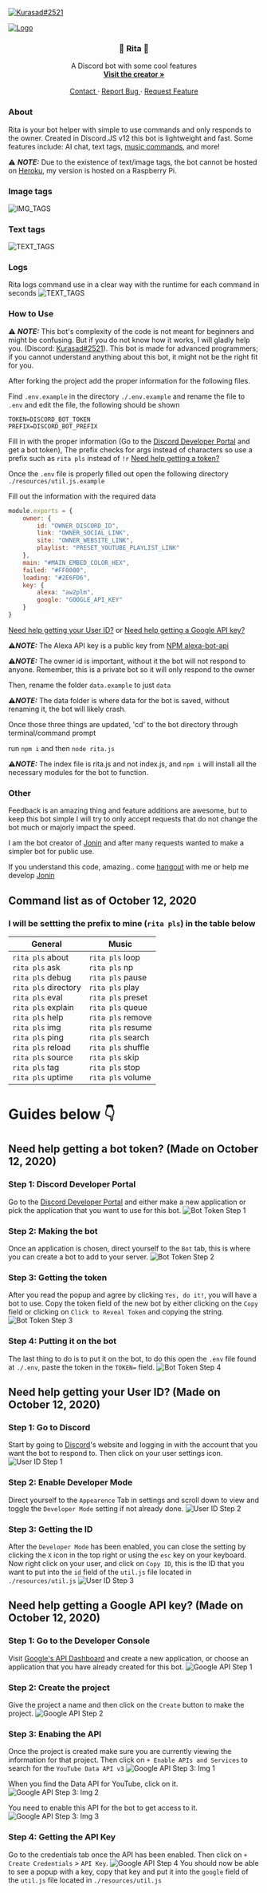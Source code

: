 [![Kurasad#2521](https://img.shields.io/badge/Creator-Kurasad%232521-%23ff0092)](https://twitter.com/iKurasad) 

<p>
  <a href="https://github.com/DPulavarthy/rita" target="_blank">
    <img src="assets/rita.png" alt="Logo">
  </a>

  <h3 align="center"> 💠 Rita 💠 </h3>
  <p align="center">
    A Discord bot with some cool features
    <br />
    <a href="https://kura.gq"><strong> Visit the creator » </strong></a>
    <br />
    <br />
    <a href="https://support.jonin.gq"> Contact </a>
    ·
    <a href="https://github.com/DPulavarthy/rita/issues"> Report Bug </a>
    ·
    <a href="https://github.com/DPulavarthy/rita/issues"> Request Feature </a>
  </p>
</p>

### About
Rita is your bot helper with simple to use commands and only responds to the owner. Created in Discord.JS v12 this bot is lightweight and fast. Some features include: AI chat, text tags, [music commands](https://github.com/eritislami/evobot), and more!

⚠️ ***NOTE:*** Due to the existence of text/image tags, the bot cannot be hosted on [Heroku](http://heroku.com), my version is hosted on a Raspberry Pi.

### Image tags
![IMG_TAGS](assets/img_tags.gif)

### Text tags
![TEXT_TAGS](assets/text_tags.gif)

### Logs
Rita logs command use in a clear way with the runtime for each command in seconds
![TEXT_TAGS](assets/logs.png)

### How to Use
⚠️ ***NOTE:*** This bot's complexity of the code is not meant for beginners and might be confusing. But if you do not know how it works, I will gladly help you. (Discord: [Kurasad#2521](https://discord.com/users/476812566530883604)). This bot is made for advanced programmers; if you cannot understand anything about this bot, it might not be the right fit for you.

After forking the project add the proper information for the following files.

Find `.env.example` in the directory `./.env.example` and rename the file to `.env` and edit the file, the following should be shown
  
```
TOKEN=DISCORD_BOT_TOKEN
PREFIX=DISCORD_BOT_PREFIX
```

Fill in with the proper information (Go to the [Discord Developer Portal](https://discord.com/developers/applications) and get a bot token), The prefix checks for args instead of characters so use a prefix such as `rita pls` instead of `!r` [Need help getting a token?](https://github.com/DPulavarthy/rita#need-help-getting-a-bot-token-made-on-october-12-2020)

Once the `.env` file is properly filled out open the following directory `./resources/util.js.example`

Fill out the information with the required data

```js
module.exports = {
    owner: {
        id: "OWNER_DISCORD_ID",
        link: "OWNER_SOCIAL_LINK",
        site: "OWNER_WEBSITE_LINK",
        playlist: "PRESET_YOUTUBE_PLAYLIST_LINK"
    },
    main: "#MAIN_EMBED_COLOR_HEX",
    failed: "#FF0000",
    loading: "#2E6FD6",
    key: {
        alexa: "aw2plm",
        google: "GOOGLE_API_KEY"
    }
}
```
[Need help getting your User ID?](https://github.com/DPulavarthy/rita#need-help-getting-your-user-id-made-on-october-12-2020) or [Need help getting a Google API key?](https://github.com/DPulavarthy/rita#need-help-getting-a-google-api-key-made-on-october-12-2020)

⚠️***NOTE:*** The Alexa API key is a public key from [NPM alexa-bot-api](https://www.npmjs.com/package/alexa-bot-api)

⚠️***NOTE:*** The owner id is important, without it the bot will not respond to anyone. Remember, this is a private bot so it will only respond to the owner

Then, rename the folder `data.example` to just `data`

⚠️***NOTE:*** The data folder is where data for the bot is saved, without renaming it, the bot will likely crash.

Once those three things are updated, 'cd' to the bot directory through terminal/command prompt

run `npm i` and then `node rita.js` 

⚠️***NOTE:*** The index file is rita.js and not index.js, and `npm i` will install all the necessary modules for the bot to function.

### Other
Feedback is an amazing thing and feature additions are awesome, but to keep this bot simple I will try to only accept requests that do not change the bot much or majorly impact the speed.

I am the bot creator of [Jonin](https://top.gg/bot/662517805983334416) and after many requests wanted to make a simpler bot for public use.

If you understand this code, amazing.. come [hangout](https://discord.gg/H5PwwSJ) with me or help me develop [Jonin](https://top.gg/bot/662517805983334416/)

## Command list as of October 12, 2020
### I will be settting the prefix to mine (`rita pls`) in the table below

| General | Music |
|---------|-------|
| `rita pls` about <br /> `rita pls` ask <br /> `rita pls` debug <br /> `rita pls` directory <br /> `rita pls` eval <br /> `rita pls` explain <br /> `rita pls` help <br /> `rita pls` img <br /> `rita pls` ping <br /> `rita pls` reload <br /> `rita pls` source <br /> `rita pls` tag <br /> `rita pls` uptime | `rita pls` loop <br /> `rita pls` np <br /> `rita pls` pause <br /> `rita pls` play <br /> `rita pls` preset <br /> `rita pls` queue <br /> `rita pls` remove <br /> `rita pls` resume <br /> `rita pls` search <br /> `rita pls` shuffle <br /> `rita pls` skip <br /> `rita pls` stop <br /> `rita pls` volume |

# Guides below 👇

## Need help getting a bot token? (Made on October 12, 2020)

### Step 1: Discord Developer Portal
Go to the [Discord Developer Portal](https://discord.com/developers/applications) and either make a new application or pick the application that you want to use for this bot.
![Bot Token Step 1](assets/bot-token-step-1.png)

### Step 2: Making the bot
Once an application is chosen, direct yourself to the `Bot` tab, this is where you can create a bot to add to your server.
![Bot Token Step 2](assets/bot-token-step-2.png)

### Step 3: Getting the token
After you read the popup and agree by clicking `Yes, do it!`, you will have a bot to use. Copy the token field of the new bot by either clicking on the `Copy` field or clicking on `Click to Reveal Token` and copying the string.
![Bot Token Step 3](assets/bot-token-step-3.png)

### Step 4: Putting it on the bot
The last thing to do is to put it on the bot, to do this open the `.env` file found at `./.env`, paste the token in the `TOKEN=` field.
![Bot Token Step 4](assets/bot-token-step-4.png)

## Need help getting your User ID? (Made on October 12, 2020)

### Step 1: Go to Discord
Start by going to [Discord](https://discord.com)'s website and logging in with the account that you want the bot to respond to. Then click on your user settings icon.
![User ID Step 1](assets/user-id-step-1.png)

### Step 2: Enable Developer Mode
Direct yourself to the `Appearence` Tab in settings and scroll down to view and toggle the `Developer Mode` setting if not already done.
![User ID Step 2](assets/user-id-step-2.png)

### Step 3: Getting the ID
After the `Developer Mode` has been enabled, you can close the setting by clicking the `X` icon in the top right or using the `esc` key on your keyboard.
Now right click on your user, and click on `Copy ID`, this is the ID that you want to put into the `id` field of the `util.js` file located in `./resources/util.js`
![User ID Step 3](assets/user-id-step-3.png)

## Need help getting a Google API key? (Made on October 12, 2020)

### Step 1: Go to the Developer Console
Visit [Google's API Dashboard](https://console.developers.google.com) and create a new application, or choose an application that you have already created for this bot.
![Google API Step 1](assets/google-api-step-1.png)

### Step 2: Create the project
Give the project a name and then click on the `Create` button to make the project.
![Google API Step 2](assets/google-api-step-2.png)

### Step 3: Enabing the API
Once the project is created make sure you are currently viewing the information for that project. Then click on `+ Enable APIs and Services` to search for the `YouTube Data API v3`
![Google API Step 3: Img 1](assets/google-api-step-3-img-1.png)

When you find the Data API for YouTube, click on it.
![Google API Step 3: Img 2](assets/google-api-step-3-img-2.png)

You need to enable this API for the bot to get access to it.
![Google API Step 3: Img 3](assets/google-api-step-3-img-3.png)

### Step 4: Getting the API Key
Go to the credentials tab once the API has been enabled. Then click on `+ Create Credentials` > `API Key`.
![Google API Step 4](assets/google-api-step-4.png)
You should now be able to see a popup with a key, copy that key and put it into the `google` field of the `util.js` file located in `./resources/util.js`
